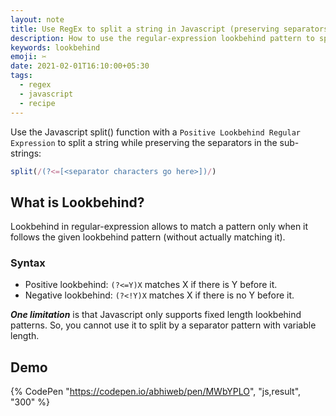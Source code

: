 ```yaml
---
layout: note
title: Use RegEx to split a string in Javascript (preserving separators)
description: How to use the regular-expression lookbehind pattern to split a string by one or more separators while preserving the separators in the split sub-strings.
keywords: lookbehind
emoji: ✂
date: 2021-02-01T16:10:00+05:30
tags:
  - regex
  - javascript
  - recipe
---
```


Use the Javascript split() function with a `Positive Lookbehind Regular Expression` to split a string while preserving the separators in the sub-strings:

```javascript
split(/(?<=[<separator characters go here>])/)
```

## What is Lookbehind?
Lookbehind in regular-expression allows to match a pattern only when it follows the given lookbehind pattern (without actually matching it).

### Syntax
* Positive lookbehind: `(?<=Y)X` matches X if there is Y before it.
* Negative lookbehind: `(?<!Y)X` matches X if there is no Y before it.

***One limitation*** is that Javascript only supports fixed length lookbehind patterns. So, you cannot use it to split by a separator pattern with variable length.

## Demo
{% CodePen "https://codepen.io/abhiweb/pen/MWbYPLO", "js,result", "300" %}
